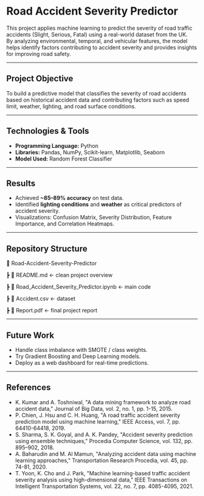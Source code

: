 # Road Accident Severity Predictor

This project applies machine learning to predict the severity of road traffic accidents (Slight, Serious, Fatal) using a real-world dataset from the UK.  
By analyzing environmental, temporal, and vehicular features, the model helps identify factors contributing to accident severity and provides insights for improving road safety.

---

## Project Objective
To build a predictive model that classifies the severity of road accidents based on historical accident data and contributing factors such as speed limit, weather, lighting, and road surface conditions.

---

## Technologies & Tools
- **Programming Language:** Python  
- **Libraries:** Pandas, NumPy, Scikit-learn, Matplotlib, Seaborn  
- **Model Used:** Random Forest Classifier

---

## Results
- Achieved **~85–89% accuracy** on test data.  
- Identified **lighting conditions** and **weather** as critical predictors of accident severity.  
- Visualizations: Confusion Matrix, Severity Distribution, Feature Importance, and Correlation Heatmaps.

---

## Repository Structure
📂 Road-Accident-Severity-Predictor

 ┣ 📜 README.md        ← clean project overview
 
 ┣ 📜 Road_Accident_Severity_Predictor.ipynb  ← main code
 
 ┣ 📜 Accident.csv      ← dataset 
 
 ┣ 📜 Report.pdf        ← final project report

---

## Future Work
- Handle class imbalance with SMOTE / class weights.
- Try Gradient Boosting and Deep Learning models.
- Deploy as a web dashboard for real-time predictions.

---

## References
- K. Kumar and A. Toshniwal, "A data mining framework to analyze road accident data," Journal of Big Data, vol. 2, no. 1, pp. 1-15, 2015.
- P. Chien, J. Hsu and C. H. Huang, "A road traffic accident severity prediction model using machine learning," IEEE Access, vol. 7, pp. 64410-64418, 2019.
- S. Sharma, S. K. Goyal, and A. K. Pandey, "Accident severity prediction using ensemble techniques," Procedia Computer Science, vol. 132, pp. 895–902, 2018.
- A. Baharudin and M. Al Mamun, "Analyzing accident data using machine learning approaches," Transportation Research Procedia, vol. 45, pp. 74-81, 2020.
- T. Yoon, K. Cho and J. Park, "Machine learning-based traffic accident severity analysis using high-dimensional data," IEEE Transactions on Intelligent Transportation Systems, vol. 22, no. 7, pp. 4085-4095, 2021.
